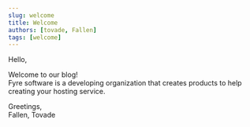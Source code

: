 ```yaml
---
slug: welcome
title: Welcome
authors: [tovade, Fallen]
tags: [welcome]
---
```


Hello,

Welcome to our blog!  
Fyre software is a developing organization that creates products to help creating your hosting service.

Greetings,  
Fallen, Tovade
